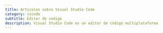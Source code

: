 ```yaml
---
title: Artículos sobre Visual Studio Code
category: vscode
subtitle: Editor de codigo
description: Visual Studio Code es un editor de código multiplataforma creado por Microsoft.
---
```

